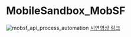 # MobileSandbox_MobSF
![mobsf_api_process_automation](https://github.com/kdjehdwls/MobileSandbox_MobSF/assets/50543442/28436c48-a4d9-4b2c-8845-7f20ef983e52)
[시연영상 링크](https://youtu.be/rsbWD3IgQtY)
